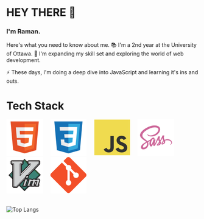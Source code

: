 # HEY THERE 👋

### I'm Raman.

Here's what you need to know about me.
📚 I'm a 2nd year at the University of Ottawa.
🔬 I'm expanding my skill set and exploring the world of web development.

⚡ These days, I'm doing a deep dive into JavaScript and learning it's ins and outs.

# Tech Stack
<img src="assets/html.svg" style="margin-right: 15px;"/>
<img src="assets/css.svg" style="margin-right: 15px;"/>
<img src="assets/js.svg" style="margin-right: 15px;"/>
<img src="assets/sass.svg" style="margin-right: 15px;"/>
<img src="assets/vim.svg" style="margin-right: 15px;"/>
<img src="assets/git.svg" style="margin-right: 15px;"/>
<br><br>

![Top Langs](https://github-readme-stats.vercel.app/api/top-langs/?username=g-raman&theme=graywhite)